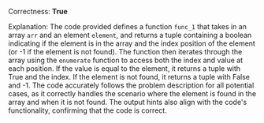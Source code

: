 Correctness: **True**

Explanation: The code provided defines a function `func_1` that takes in an array `arr` and an element `element`, and returns a tuple containing a boolean indicating if the element is in the array and the index position of the element (or -1 if the element is not found). The function then iterates through the array using the `enumerate` function to access both the index and value at each position. If the value is equal to the element, it returns a tuple with True and the index. If the element is not found, it returns a tuple with False and -1. The code accurately follows the problem description for all potential cases, as it correctly handles the scenario where the element is found in the array and when it is not found. The output hints also align with the code's functionality, confirming that the code is correct.